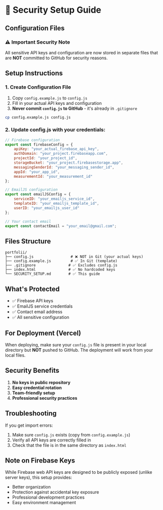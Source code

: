 # 🔐 Security Setup Guide

## Configuration Files

### ⚠️ Important Security Note
All sensitive API keys and configuration are now stored in separate files that are **NOT** committed to GitHub for security reasons.

## Setup Instructions

### 1. Create Configuration File
1. Copy `config.example.js` to `config.js`
2. Fill in your actual API keys and configuration
3. **Never commit `config.js` to GitHub** - it's already in `.gitignore`

```bash
cp config.example.js config.js
```

### 2. Update config.js with your credentials:

```javascript
// Firebase configuration
export const firebaseConfig = {
    apiKey: "your_actual_firebase_api_key",
    authDomain: "your_project.firebaseapp.com",
    projectId: "your_project_id",
    storageBucket: "your_project.firebasestorage.app",
    messagingSenderId: "your_messaging_sender_id",
    appId: "your_app_id",
    measurementId: "your_measurement_id"
};

// EmailJS configuration
export const emailJSConfig = {
    serviceID: "your_emailjs_service_id",
    templateID: "your_emailjs_template_id", 
    userID: "your_emailjs_user_id"
};

// Your contact email
export const contactEmail = "your_email@gmail.com";
```

## Files Structure

```
portfolii/
├── config.js                 # ❌ NOT in Git (your actual keys)
├── config.example.js         # ✅ In Git (template)
├── .gitignore               # ✅ Excludes config.js
├── index.html               # ✅ No hardcoded keys
└── SECURITY_SETUP.md        # ✅ This guide
```

## What's Protected

- ✅ Firebase API keys
- ✅ EmailJS service credentials  
- ✅ Contact email address
- ✅ All sensitive configuration

## For Deployment (Vercel)

When deploying, make sure your `config.js` file is present in your local directory but **NOT** pushed to GitHub. The deployment will work from your local files.

## Security Benefits

1. **No keys in public repository**
2. **Easy credential rotation**
3. **Team-friendly setup**
4. **Professional security practices**

## Troubleshooting

If you get import errors:
1. Make sure `config.js` exists (copy from `config.example.js`)
2. Verify all API keys are correctly filled in
3. Check that the file is in the same directory as `index.html`

## Note on Firebase Keys

While Firebase web API keys are designed to be publicly exposed (unlike server keys), this setup provides:
- Better organization
- Protection against accidental key exposure
- Professional development practices
- Easy environment management 